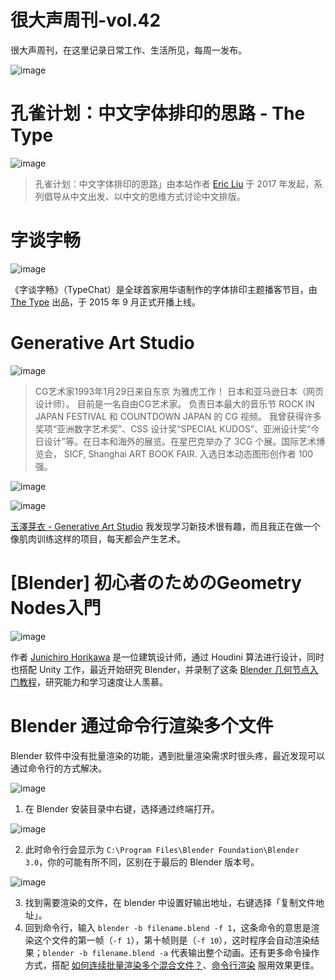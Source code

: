 # 很大声周刊-vol.42
很大声周刊，在这里记录日常工作、生活所见，每周一发布。

![image](https://user-images.githubusercontent.com/20842136/155922406-f6cebac8-ea83-4151-a353-710af6d04ab9.png)

# 孔雀计划：中文字体排印的思路 - The Type
![image](https://user-images.githubusercontent.com/20842136/155922543-a68a3396-b71a-4239-b992-535556379316.png)

> 孔雀计划：中文字体排印的思路」由本站作者 [Eric Liu](https://www.thetype.com/author/ericliu/) 于 2017 年发起，系列倡导从中文出发、以中文的思维方式讨论中文排版。

# 字谈字畅
![image](https://user-images.githubusercontent.com/20842136/155922784-f38824fd-575b-44bd-978d-12cb11c35eef.png)

《字谈字畅》（TypeChat）是全球首家用华语制作的字体排印主题播客节目，由 [The Type](https://www.thetype.com/typechat/) 出品，于 2015 年 9 月正式开播上线。

# Generative Art Studio
![image](https://user-images.githubusercontent.com/20842136/155922933-d5a05b02-9aa7-4b15-b81e-ea3033a4da0a.png)

> CG艺术家1993年1月29日来自东京
> 为雅虎工作！ 日本和亚马逊日本（网页设计师）。 目前是一名自由CG艺术家。 负责日本最大的音乐节 ROCK IN JAPAN FESTIVAL 和 COUNTDOWN JAPAN 的 CG 视频。 我曾获得许多奖项“亚洲数字艺术奖”、CSS 设计奖“SPECIAL KUDOS”、亚洲设计奖“今日设计”等。在日本和海外的展览。在星巴克举办了 3CG 个展。国际艺术博览会， SICF, Shanghai ART BOOK FAIR. 入选日本动态图形创作者 100 强。

![image](https://user-images.githubusercontent.com/20842136/155924331-666b645b-1446-42f9-9239-715744a37b75.png)

![image](https://user-images.githubusercontent.com/20842136/155924360-4c78d20c-27ef-46ef-9e39-cec85a4148e4.png)

[玉澤芽衣 - Generative Art Studio](https://generativeartstudio.tokyo/about/) 我发现学习新技术很有趣，而且我正在做一个像肌肉训练这样的项目，每天都会产生艺术。

# [Blender] 初心者のためのGeometry Nodes入門
![image](https://user-images.githubusercontent.com/20842136/155924937-a3c15e13-6853-4c32-8271-9eb031ccf193.png)

作者 [Junichiro Horikawa](https://twitter.com/jhorikawa_err) 是一位建筑设计师，通过 Houdini 算法进行设计，同时也搭配 Unity 工作，最近开始研究 Blender，并录制了这条 [Blender 几何节点入门教程](https://www.youtube.com/watch?v=yQgfsVy62Sw&t=6s)，研究能力和学习速度让人羡慕。

# Blender 通过命令行渲染多个文件
Blender 软件中没有批量渲染的功能，遇到批量渲染需求时很头疼，最近发现可以通过命令行的方式解决。

![image](https://user-images.githubusercontent.com/20842136/155923261-5520ee27-0869-4d92-8bfe-5db73dc213cd.png)

1. 在 Blender 安装目录中右键，选择通过终端打开。

![image](https://user-images.githubusercontent.com/20842136/155923292-53a2d401-586e-4b36-aa44-d0e3c8084700.png)

2. 此时命令行会显示为 `C:\Program Files\Blender Foundation\Blender 3.0`，你的可能有所不同，区别在于最后的 Blender 版本号。

![image](https://user-images.githubusercontent.com/20842136/155923322-df489135-b177-4b65-b1d5-89114c1e56ae.png)

3. 找到需要渲染的文件，在 blender 中设置好输出地址，右键选择「复制文件地址」。
4. 回到命令行，输入 `blender -b filename.blend -f 1`，这条命令的意思是渲染这个文件的第一帧（`-f 1`），第十帧则是（`-f 10`），这时程序会自动渲染结果；`blender -b filename.blend -a` 代表输出整个动画。还有更多命令操作方式，搭配 [如何连续批量渲染多个混合文件？](https://qa.1r1g.cn/blender/ask/5232531/)、[命令行渲染](https://docs.blender.org/manual/zh-hans/latest/advanced/command_line/render.html) 服用效果更佳。